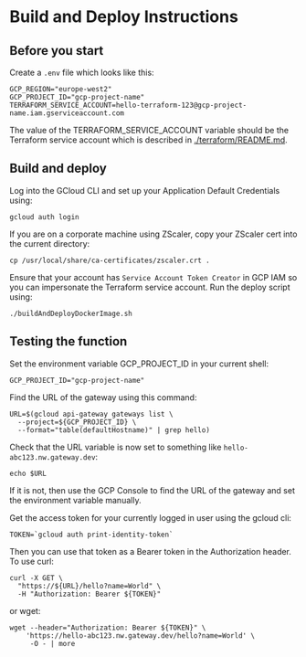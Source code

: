 # Build and Deploy Instructions

## Before you start
Create a `.env` file which looks like this:
```shell
GCP_REGION="europe-west2"
GCP_PROJECT_ID="gcp-project-name"
TERRAFORM_SERVICE_ACCOUNT=hello-terraform-123@gcp-project-name.iam.gserviceaccount.com
```
The value of the TERRAFORM_SERVICE_ACCOUNT variable should be the Terraform service account which is described in [./terraform/README.md](./terraform/README.md).

## Build and deploy
Log into the GCloud CLI and set up your Application Default Credentials using:
```shell
gcloud auth login
```

If you are on a corporate machine using ZScaler, copy your ZScaler cert into the current directory:
```shell
cp /usr/local/share/ca-certificates/zscaler.crt .     
```

Ensure that your account has `Service Account Token Creator` in GCP IAM so you can impersonate the Terraform service account.
Run the deploy script using:
```shell
./buildAndDeployDockerImage.sh
```

## Testing the function
Set the environment variable GCP_PROJECT_ID in your current shell:
```shell
GCP_PROJECT_ID="gcp-project-name"
```
 
Find the URL of the gateway using this command:
```shell
URL=$(gcloud api-gateway gateways list \
  --project=${GCP_PROJECT_ID} \
  --format="table(defaultHostname)" | grep hello)
```

Check that the URL variable is now set to something like `hello-abc123.nw.gateway.dev`:
```shell
echo $URL
```
If it is not, then use the GCP Console to find the URL of the gateway and set the environment variable manually.

Get the access token for your currently logged in user using the gcloud cli:
```shell
TOKEN=`gcloud auth print-identity-token`
```

Then you can use that token as a Bearer token in the Authorization header.  To use curl:
```shell
curl -X GET \
  "https://${URL}/hello?name=World" \
  -H "Authorization: Bearer ${TOKEN}"
```
or wget:
```shell
wget --header="Authorization: Bearer ${TOKEN}" \
    'https://hello-abc123.nw.gateway.dev/hello?name=World' \
     -O - | more
```